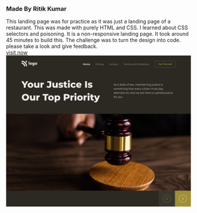 ### Made By Ritik Kumar
This landing page was for practice as it was just a landing page of a restaurant. This was made with purely HTML and CSS. I learned about CSS selectors and poisoning. It is a non-responsive landing page. It took around 45 minutes to build this. The challenge was to turn the design into code. please take a look and give feedback.
<br>
[visit now](https://law-landing-page-jsbootcamp.netlify.app/)
![thumbnail](https://raw.githubusercontent.com/RitikSinha/law-project-03/master/thumbnail.png)
